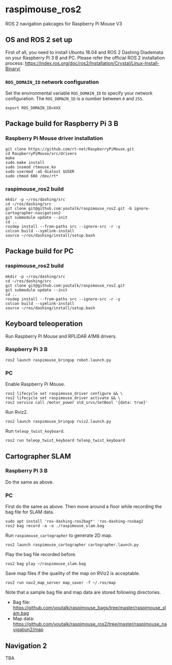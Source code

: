 # raspimouse_ros2
ROS 2 navigation pakcages for Raspberry Pi Mouse V3

## OS and ROS 2 set up

First of all, you need to install Ubuntu 18.04 and ROS 2 Dashing Diademata on your Raspberry Pi 3 B and PC.
Please refer the official ROS 2 installation process: https://index.ros.org/doc/ros2/Installation/Crystal/Linux-Install-Binary/

### `ROS_DOMAIN_ID` network configuration

Set the environmental variable `ROS_DOMAIN_ID` to specify your network configuration.
The `ROS_DOMAIN_ID` is a number between `0` and `255`.

```
export ROS_DOMAIN_ID=XXX
```

## Package build for Raspberry Pi 3 B

### Raspberry Pi Mouse driver installation

```
git clone https://github.com/rt-net/RaspberryPiMouse.git
cd RaspberryPiMouse/src/drivers
make
sudo make install
sudo insmod rtmouse.ko
sudo usermod -aG dialout $USER
sudo chmod 666 /dev/rt*
```

### raspimouse_ros2 build

```
mkdir -p ~/ros/dashing/src
cd ~/ros/dashing/src
git clone git@github.com:youtalk/raspimouse_ros2.git -b ignore-cartographer-navigation2
git submodule update --init
cd ..
rosdep install --from-paths src --ignore-src -r -y
colcon build --symlink-install
source ~/ros/dashing/install/setup.bash
```

## Package build for PC

### raspimouse_ros2 build

```
mkdir -p ~/ros/dashing/src
cd ~/ros/dashing/src
git clone git@github.com:youtalk/raspimouse_ros2.git
git submodule update --init
cd ..
rosdep install --from-paths src --ignore-src -r -y
colcon build --symlink-install
source ~/ros/dashing/install/setup.bash
```

## Keyboard teleoperation

Run Raspberry Pi Mouse and RPLiDAR A1M8 drivers.

### Raspberry Pi 3 B

```
ros2 launch raspimouse_bringup robot.launch.py
```

### PC

Enable Raspberry Pi Mouse.

```
ros2 lifecycle set raspimouse_driver configure && \
ros2 lifecycle set raspimouse_driver activate && \
ros2 service call /motor_power std_srvs/SetBool '{data: true}'
```

Run Rviz2.

```
ros2 launch raspimouse_bringup rviz2.launch.py
```

Run `teleop_twist_keyboard`.

```
ros2 run teleop_twist_keyboard teleop_twist_keyboard
```

## Cartographer SLAM

### Raspberry Pi 3 B

Do the same as above.

### PC

First do the same as above.
Then move around a floor while recording the bag file for SLAM data.

```
sudo apt install 'ros-dashing-ros2bag*' 'ros-dashing-rosbag2
ros2 bag record -a -o ./raspimouse_slam.bag
```

Run `raspimouse_cartographer` to generate 2D map.

```
ros2 launch raspimouse_cartographer cartographer.launch.py
```

Play the bag file recorded before.

```
ros2 bag play ~/raspimouse_slam.bag
```

Save map files if the quaility of the map on RViz2 is acceptable.

```
ros2 run nav2_map_server map_saver -f ~/.ros/map
```

Note that a sample bag file and map data are stored following directories.

- Bag file: https://github.com/youtalk/raspimouse_bags/tree/master/raspimouse_slam.bag
- Map data: https://github.com/youtalk/raspimouse_ros2/tree/master/raspimouse_navigation2/map

## Navigation 2

TBA
